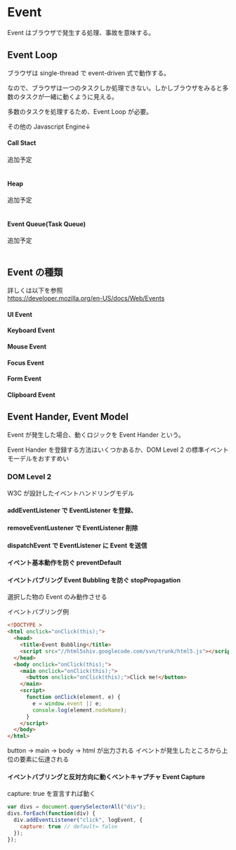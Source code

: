 # Event

Event はブラウザで発生する処理、事故を意味する。

## Event Loop

ブラウザは single-thread で event-driven 式で動作する。

なので、ブラウザは一つのタスクしか処理できない。しかしブラウザをみると多数のタスクが一緒に動くように見える。

多数のタスクを処理するため、Event Loop が必要。

その他の Javascript Engine↓

#### Call Stact

追加予定
<br><br>

#### Heap

追加予定
<br><br>

#### Event Queue(Task Queue)

追加予定
<br><br>

## Event の種類

詳しくは以下を参照<br>
<https://developer.mozilla.org/en-US/docs/Web/Events>

#### UI Event

#### Keyboard Event

#### Mouse Event

#### Focus Event

#### Form Event

#### Clipboard Event

## Event Hander, Event Model

Event が発生した場合、動くロジックを Event Hander という。

Event Hander を登録する方法はいくつかあるか、DOM Level 2 の標準イベントモーデルをおすすめい

### DOM Level 2

W3C が設計したイベントハンドリングモデル

#### addEventListener で EventListener を登録、

#### removeEventLustener で EventListener 削除

#### dispatchEvent で EventListener に Event を送信

#### イベント基本動作を防ぐ preventDefault

#### イベントバブリング Event Bubbling を防ぐ stopPropagation

選択した物の Event のみ動作させる

イベントバブリング例

```html
<!DOCTYPE >
<html onclick="onClick(this);">
  <head>
    <title>Event Bubbling</title>
    <script src="//html5shiv.googlecode.com/svn/trunk/html5.js"></script>
  </head>
  <body onclick="onClick(this);">
    <main onclick="onClick(this);">
      <button onclick="onClick(this);">Click me!</button>
    </main>
    <script>
      function onClick(element, e) {
        e = window.event || e;
        console.log(element.nodeName);
      }
    </script>
  </body>
</html>
```

button -> main -> body -> html が出力される
イベントが発生したところから上位の要素に伝達される

#### イベントバブリングと反対方向に動くベントキャプチャ Event Capture

capture: true を宣言すれば動く

```javascript
var divs = document.querySelectorAll("div");
divs.forEach(function(div) {
  div.addEventListener("click", logEvent, {
    capture: true // default= false
  });
});
```

